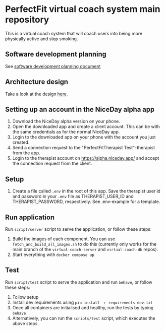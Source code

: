 # PerfectFit virtual coach system main repository
This is a virtual coach system that will coach users into being more physically active and stop smoking.

## Software development planning
See [software development planning document](https://nlesc.sharepoint.com/:w:/r/sites/team-flow/Shared%20Documents/PerfectFit/Perfect%20Fit%20-%20RFCs/PerfectFit-RFC-0007-software-development-planning.docx?d=w434661cbf10c458998e9e45ea6451ea4&csf=1&web=1&e=8cxoLW)

## Architecture design
Take a look at the design [here](docs/design.md).

## Setting up an account in the NiceDay alpha app
1. Download the NiceDay alpha version on your phone. 
2. Open the downloaded app and create a client account. 
This can be with the same credentials as for the normal NiceDay app.
3. Login to the downloaded app on your phone with the account you just created.
4. Send a connection request to the "PerfectFitTherapist Test"-therapist from the app.
5. Login to the therapist account on https://alpha.niceday.app/ and accept the connection request from the client.

## Setup
1. Create a file called `.env` in the root of this app.
Save the therapist user id and password in your `.env` file as THERAPIST_USER_ID and THERAPIST_PASSWORD, respectively.
See .env-example for a template.

## Run application
Run `script/server` script to serve the application, or follow these steps:
1. Build the images of each component. 
You can use `fetch_and_build_all_images.sh` to do this 
(currently only works for the main branch of the `virtual-coach-server` and `virtual-coach-db` repos).
2. Start everything with `docker compose up`.

## Test
Run `script/test` script to serve the application and run `behave`, or follow these steps:
1. Follow setup
2. Install dev requirements using `pip install -r requirements-dev.txt`
3. Once all containers are initialised and healthy, run the tests by typing `behave`
4. Alternatively, you can run the `scripts/test` script, which executes the above steps.
